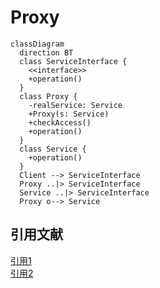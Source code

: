 # Proxy

```mermaid
classDiagram
  direction BT
  class ServiceInterface {
    <<interface>>
    +operation()
  }
  class Proxy {
    -realService: Service
    +Proxy(s: Service)
    +checkAccess()
    +operation()
  }
  class Service {
    +operation()
  }
  Client --> ServiceInterface
  Proxy ..|> ServiceInterface
  Service ..|> ServiceInterface
  Proxy o--> Service
```

## 引用文献

[引用1](https://github.com/engineer-taro/mermaid_design_pattern)  
[引用2](https://refactoring.guru/design-patterns)  
